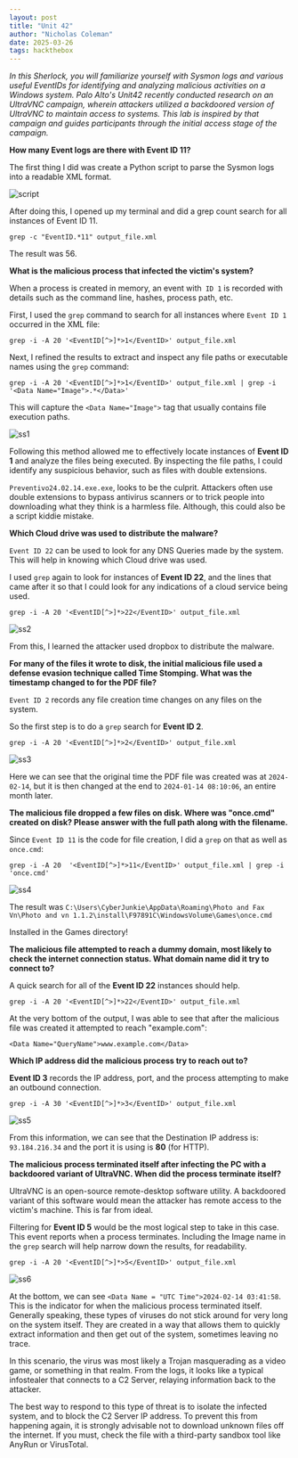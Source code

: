 ```yaml
---
layout: post
title: "Unit 42"
author: "Nicholas Coleman"
date: 2025-03-26
tags: hackthebox
---
```


*In this Sherlock, you will familiarize yourself with Sysmon logs and various useful EventIDs for identifying and analyzing malicious activities on a Windows system. Palo Alto's Unit42 recently conducted research on an UltraVNC campaign, wherein attackers utilized a backdoored version of UltraVNC to maintain access to systems. This lab is inspired by that campaign and guides participants through the initial access stage of the campaign.*

**How many Event logs are there with Event ID 11?**

The first thing I did was create a Python script to parse the Sysmon logs into a readable XML format. 

![script](/security.github.io/images/Unit_42/script_example.png)

After doing this, I opened up my terminal and did a grep count search for all instances of Event ID 11. 

`grep -c "EventID.*11" output_file.xml`

The result was 56.

**What is the malicious process that infected the victim's system?**

When a process is created in memory, an event with` ID 1` is recorded with details such as the command line, hashes, process path, etc.

First, I used the `grep` command to search for all instances where `Event ID 1` occurred in the XML file:

`grep -i -A 20 '<EventID[^>]*>1</EventID>' output_file.xml`

Next, I refined the results to extract and inspect any file paths or executable names using the `grep` command:

`grep -i -A 20 '<EventID[^>]*>1</EventID>' output_file.xml | grep -i '<Data Name="Image">.*</Data>'`

This will capture the `<Data Name="Image">` tag that usually contains file execution paths.

![ss1](/security.github.io/images/Unit_42/ss1)

Following this method allowed me to effectively locate instances of **Event ID 1** and analyze the files being executed. By inspecting the file paths, I could identify any suspicious behavior, such as files with double extensions. 

`Preventivo24.02.14.exe.exe`, looks to be the culprit. Attackers often use double extensions to bypass antivirus scanners or to trick people into downloading what they think is a harmless file. Although, this could also be a script kiddie mistake.

**Which Cloud drive was used to distribute the malware?**

`Event ID 22` can be used to look for any DNS Queries made by the system. This will help in knowing which Cloud drive was used. 

I used `grep` again to look for instances of **Event ID 22**, and the lines that came after it so that I could look for any indications of a cloud service being used.

`grep -i -A 20 '<EventID[^>]*>22</EventID>' output_file.xml`

![ss2](/security.github.io/images/Unit_42/ss2)

From this, I learned the attacker used dropbox to distribute the malware. 

**For many of the files it wrote to disk, the initial malicious file used a defense evasion technique called Time Stomping. What was the timestamp changed to for the PDF file?**

`Event ID 2` records any file creation time changes on any files on the system. 

So the first step is to do a `grep` search for **Event ID 2**.

`grep -i -A 20 '<EventID[^>]*>2</EventID>' output_file.xml`

![ss3](/security.github.io/images/Unit_42/ss3)

Here we can see that the original time the PDF file was created was at `2024-02-14`, but it is then changed at the end to `2024-01-14 08:10:06`, an entire month later.

**The malicious file dropped a few files on disk. Where was "once.cmd" created on disk? Please answer with the full path along with the filename.**

Since `Event ID 11` is the code for file creation, I did a `grep` on that as well as `once.cmd`:

`grep -i -A 20  '<EventID[^>]*>11</EventID>' output_file.xml | grep -i 'once.cmd'`

![ss4](/security.github.io/images/Unit_42/ss4)

The result was `C:\Users\CyberJunkie\AppData\Roaming\Photo and Fax Vn\Photo and vn 1.1.2\install\F97891C\WindowsVolume\Games\once.cmd`

Installed in the Games directory!

**The malicious file attempted to reach a dummy domain, most likely to check the internet connection status. What domain name did it try to connect to?**

A quick search for all of the **Event ID 22** instances should help.

`grep -i -A 20 '<EventID[^>]*>22</EventID>' output_file.xml`

At the very bottom of the output, I was able to see that after the malicious file was created it attempted to reach "example.com":

`<Data Name="QueryName">www.example.com</Data>`

**Which IP address did the malicious process try to reach out to?**

**Event ID 3** records the IP address, port, and the process attempting to make an outbound connection.
 
`grep -i -A 30 '<EventID[^>]*>3</EventID>' output_file.xml`

![ss5](/security.github.io/images/Unit_42/ss5)

From this information, we can see that the Destination IP address is: `93.184.216.34` and the port it is using is **80** (for HTTP).

**The malicious process terminated itself after infecting the PC with a backdoored variant of UltraVNC. When did the process terminate itself?**

UltraVNC is an open-source remote-desktop software utility. A backdoored variant of this software would mean the attacker has remote access to the victim's machine. This is far from ideal.

Filtering for **Event ID 5** would be the most logical step to take in this case. This event reports when a process terminates. Including the Image name in the `grep` search will help narrow down the results, for readability. 

`grep -i -A 20 '<EventID[^>]*>5</EventID>' output_file.xml`

![ss6](/security.github.io/images/Unit_42/ss6)

At the bottom, we can see `<Data Name = "UTC Time">2024-02-14 03:41:58`. This is the indicator for when the malicious process terminated itself. Generally speaking, these types of viruses do not stick around for very long on the system itself. They are created in a way that allows them to quickly extract information and then get out of the system, sometimes leaving no trace. 

In this scenario, the virus was most likely a Trojan masquerading as a video game, or something in that realm. From the logs, it looks like a typical infostealer that connects to a C2 Server, relaying information back to the attacker.

The best way to respond to this type of threat is to isolate the infected system, and to block the C2 Server IP address. To prevent this from happening again, it is strongly advisable not to download unknown files off the internet. If you must, check the file with a third-party sandbox tool like AnyRun or VirusTotal. 
